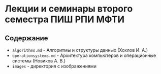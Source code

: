 # Лекции и семинары второго семестра ПИШ РПИ МФТИ

## Содержание

- `algorithms.md` - Алгоритмы и структуры данных (Хохлов И. А.)
- `operationsystems.md` - Архитектура компьютеров и операционные системы (Новиков А. В.)
- `images` - директория с изображениями


